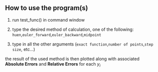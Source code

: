 ## How to use the program(s)

1. run test_func() in command window


2. type the desired method of calculation, one of the following: ```huen```,```euler_forward```,```euler_backward```,```midpoint```

3. type in all the other arguments (```exact function```,```number of points```,```step size```, etc...)

the result of the used method is then plotted along with associated **Absolute Errors** and **Relative Errors** for each $y_i$
